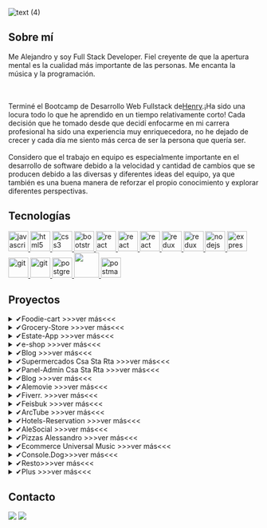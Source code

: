 ![text (4)](https://user-images.githubusercontent.com/101005998/187993785-5f271559-27b0-4b33-a717-35b27248d32f.gif)




## Sobre mí

<p>
Me Alejandro y soy Full Stack Developer. Fiel creyente de que la apertura mental es la cualidad más importante de las personas. Me encanta la música y la programación.

<br><br>
Terminé el Bootcamp de Desarrollo Web Fullstack de<a href="https://www.soyhenry.com">Henry</a>.¡Ha sido una locura todo lo que he aprendido en un tiempo relativamente corto! Cada decisión que he tomado desde que decidí enfocarme en mi carrera profesional ha sido una experiencia muy enriquecedora, no he dejado de crecer y cada día me siento más cerca de ser la persona que quería ser.
<br><br>
Considero que el trabajo en equipo es especialmente importante en el desarrollo de software debido a la velocidad y cantidad de cambios que se producen debido a las diversas y diferentes ideas del equipo, ya que también es una buena manera de reforzar el propio conocimiento y explorar diferentes perspectivas.
</p>

## Tecnologías

<p align="left">  <a href="https://developer.mozilla.org/en-US/docs/Web/JavaScript" target="_blank"> <img src="https://upload.wikimedia.org/wikipedia/commons/thumb/9/99/Unofficial_JavaScript_logo_2.svg/1024px-Unofficial_JavaScript_logo_2.svg.png" alt="javascript" width="40" height="40"/> </a> 
<a href="https://www.w3.org/html/" target="_blank"> <img src="https://upload.wikimedia.org/wikipedia/commons/thumb/3/38/HTML5_Badge.svg/600px-HTML5_Badge.svg.png" alt="html5" width="40" height="40"/> </a>
<a href="https://www.w3schools.com/css/" target="_blank"> <img src="https://cdn4.iconfinder.com/data/icons/social-media-logos-6/512/121-css3-512.png" alt="css3" width="40" height="40"/> </a> 
<a href="https://getbootstrap.com" target="_blank"> <img src="https://upload.wikimedia.org/wikipedia/commons/thumb/b/b2/Bootstrap_logo.svg/1024px-Bootstrap_logo.svg.png" alt="bootstrap" width="40" height="40"/> </a>
<a href="https://reactjs.org/" target="_blank"> <img src="https://seeklogo.com/images/R/react-logo-7B3CE81517-seeklogo.com.png" alt="react" width="40" height="40"/> </a> 
   <a href="https://next.org/" target="_blank"> <img src="https://seeklogo.com/images/N/next-js-logo-7929BCD36F-seeklogo.com.png" alt="react" width="40" height="40"/> </a> 
   <a href="https://typescript.org/" target="_blank"> <img src="https://seeklogo.com/images/T/typescript-logo-B29A3F462D-seeklogo.com.png" alt="react" width="40" height="40"/> </a> 
   <a href="https://tailwind.js.org" target="_blank"> <img src="https://seeklogo.com/images/T/tailwind-css-logo-5AD4175897-seeklogo.com.png" alt="redux" width="40" height="40"/> </a>
   <a href="https://redux.js.org" target="_blank"> <img src="https://seeklogo.com/images/R/redux-logo-9CA6836C12-seeklogo.com.png" alt="redux" width="40" height="40"/> </a>
   <a href="https://nodejs.org" target="_blank"> <img src="https://cdn.pixabay.com/photo/2015/04/23/17/41/node-js-736399_960_720.png" alt="nodejs" height="40"/> </a>
<a href="https://expressjs.com" target="_blank"> <img src="https://i.cloudup.com/zfY6lL7eFa-3000x3000.png" alt="express" height="40"/> </a> 
<a href="https://git-scm.com/" target="_blank"> <img src="https://www.vectorlogo.zone/logos/git-scm/git-scm-icon.svg" alt="git" width="40" height="40"/> </a> 
<a href="https://insomnia.com/" target="_blank"> <img src="https://seeklogo.com/images/I/insomnia-logo-A35E09EB19-seeklogo.com.png" alt="git" width="40" height="40"/> </a> <a href="https://www.postgresql.org" target="_blank"> <img src="https://upload.wikimedia.org/wikipedia/commons/thumb/2/29/Postgresql_elephant.svg/1200px-Postgresql_elephant.svg.png" alt="postgresql" width="40" height="40"/> </a> 
<a href="https://www.mongoDB.org" target="_blank"> <img src="https://w7.pngwing.com/pngs/956/695/png-transparent-mongodb-original-wordmark-logo-icon-thumbnail.png" alt="" width="50" height="50"/> </a> 
<a href="https://postman.com" target="_blank"> <img src="https://www.vectorlogo.zone/logos/getpostman/getpostman-icon.svg" alt="postman" width="40" height="40"/> </a> 
   
</div>

## Proyectos

<details>
    <summary>✔Foodie-cart >>>ver más<<<</summary>
<p><img alt='✔foodie-cart.1' src="https://github.com/Alek30k/Foodie-Cart/assets/101005998/57208188-54e9-4164-9665-948a2b075d78"  width="250" height="180"/>
<img alt='✔foodie-cart.2' src='https://github.com/Alek30k/Foodie-Cart/assets/101005998/bed73156-12e1-4f2e-872b-e490ff31766b' width="250" height="180"/>
 <img alt='✔foodie-cart.3' src='https://github.com/Alek30k/Foodie-Cart/assets/101005998/3c6fe55e-fdd8-4c58-9f39-4e836433df86' width="250" height="180"/><a href="https://foodie-cart-steel.vercel.app/" target="_blank">>>>Deploy<<<</a>     
</details>
    <details>
    <summary>✔Grocery-Store >>>ver más<<<</summary>
<p><img alt='✔grocery-store.1' src="https://github.com/Alek30k/Grocery-Store/assets/101005998/70c42e67-6b75-4d3a-8142-5adf339119fc"  width="250" height="180"/>
<img alt='✔grocery-stor.2' src='https://github.com/Alek30k/Grocery-Store/assets/101005998/cd5d8fa8-50ef-4621-a28c-9605bada13fb' width="250" height="180"/>
 <img alt='✔grocery-stor.3' src='https://github.com/Alek30k/Grocery-Store/assets/101005998/c3fd5921-0a49-4fff-a13a-c94fe381dd8e' width="250" height="180"/><a href="#" target="_blank">>>>Deploy<<<</a>     
</details>
    <details>
    <summary>✔Estate-App >>>ver más<<<</summary>
<p><img alt='✔estate-app.1' src="https://github.com/Alek30k/Estate-app/assets/101005998/3d7beed6-07bc-4502-a320-9dbb8036cfd9"  width="250" height="180"/>
<img alt='✔estate-app.2' src='https://github.com/Alek30k/Estate-app/assets/101005998/6796b5ab-3272-40ae-b693-8a6255da330f' width="250" height="180"/>
 <img alt='✔estate-app.3' src='https://github.com/Alek30k/Estate-app/assets/101005998/aa39477f-8120-4aa1-95e3-504ad430320a' width="250" height="180"/><a href="https://estate-app-beta.vercel.app/" target="_blank">>>>Deploy<<<</a>     
</details>
<details>
    <summary>✔e-shop >>>ver más<<<</summary>
<p><img alt='✔e-shop.1' src="https://github.com/Alek30k/Alek30k/assets/101005998/048eb6a7-dadc-4ef9-ac43-67e5fd11ea0d"  width="250" height="180"/>
<img alt='✔e-shop.2' src='https://github.com/Alek30k/Alek30k/assets/101005998/044d05ac-47b4-4326-9d28-a0b22e0c1543' width="250" height="180"/>
 <img alt='✔e-shop.3' src='https://github.com/Alek30k/Alek30k/assets/101005998/3e49790f-a9e8-4c02-94bd-f92595d528b1' width="250" height="180"/><a href="https://e-shop-one-drab.vercel.app/" target="_blank">>>>Deploy<<<</a>     
</details>
<details>
    <summary>✔Blog >>>ver más<<<</summary>
<p><img alt='✔blog.1' src='https://github.com/Alek30k/Blog_App/assets/101005998/5ecb6200-3921-43ea-b98d-151ee0cf812a' width="250" height="180"/>
<img alt='✔blog.2' src='https://github.com/Alek30k/Blog_App/assets/101005998/54b19191-bb08-4b64-a96f-048d9f8805ea' width="250" height="180"/>
 <img alt='✔blog.3' src='https://github.com/Alek30k/Blog_App/assets/101005998/66a5ff2e-b4b3-4a0a-a7dd-795e6dd07ea9' width="250" height="180"/>     
</details>

<details>
    <summary>✔Supermercados Csa Sta Rta  >>>ver más<<<</summary>
<p><img alt='✔Super.1' src='https://github.com/Alek30k/Alek30k/assets/101005998/ca955437-0e60-4e4a-8422-eea5736d1fc4' width="250" height="180"/>
<img alt='✔Super.2' src='https://github.com/Alek30k/Alek30k/assets/101005998/e4653e8f-b21e-46f5-a6a9-c55337ba2429' width="250" height="180"/>
 <img alt='✔Super.3' src='https://github.com/Alek30k/Alek30k/assets/101005998/58bfec5f-428e-4f3b-916c-e6b21870970e' width="250" height="180"/><a href="https://csarta.vercel.app/" target="_blank">>>>Deploy<<<</a>     
</details>

<details>
    <summary>✔Panel-Admin Csa Sta Rta  >>>ver más<<<</summary>
<p><img alt='✔panel.1' src='https://github.com/Alek30k/PanelAdmin/assets/101005998/40202b4d-9899-42bd-b6b6-c18bec401df0' width="250" height="180"/>
<img alt='✔panel.2' src='https://github.com/Alek30k/PanelAdmin/assets/101005998/3ad3e109-44ee-485b-b9ee-c33dd8b232b8' width="250" height="180"/>
 <img alt='✔panel.3' src='https://github.com/Alek30k/PanelAdmin/assets/101005998/b845952e-8a15-4dd8-8b21-375f0ff24293' width="250" height="180"/><a href="https://panel-admin-two.vercel.app/" target="_blank">>>>Deploy<<<</a>     
</details>
   
   <details>
    <summary>✔Blog  >>>ver más<<<</summary>
<p><img alt='✔Blog.1' src='https://github.com/Alek30k/learnNext.js/assets/101005998/3c9c4f86-a089-4e6c-94af-ca4b2b905584' width="250" height="180"/>
<img alt='✔Blog.2' src='https://github.com/Alek30k/learnNext.js/assets/101005998/eaf86512-6b20-4f8e-a6a3-549018cb41e2' width="250" height="180"/>
 <img alt='✔Blog.3' src='https://github.com/Alek30k/learnNext.js/assets/101005998/35c43881-ff67-4bbf-9844-77615c5dcd96' width="250" height="180"/><a href="https://blog-next-iee4tdka0-alek30k.vercel.app" target="_blank">>>>Deploy<<<</a>     
</details>

<details>
    <summary>✔Alemovie  >>>ver más<<<</summary>
<p><img alt='✔Movie.1' src='https://user-images.githubusercontent.com/101005998/228261001-935d6e77-8151-40f4-a572-8f191d85bfab.png' width="250" height="180"/>
<img alt='✔Movie.2' src='https://user-images.githubusercontent.com/101005998/228261157-833f0ecf-6cb4-47de-b6e0-de79efe98300.png' width="250" height="180"/>
 <img alt='✔Movie.3' src='https://user-images.githubusercontent.com/101005998/228261442-56473daf-4c16-48c5-a9eb-01e90bce08a6.png' width="250" height="180"/><a href="https://voluble-jelly-c121e1.netlify.app/" target="_blank">>>>Deploy<<<</a>     
</details>


<details>
    <summary>✔Fiverr.   >>>ver más<<<</summary>
<p><img alt='✔Fiverr.1' src='https://user-images.githubusercontent.com/101005998/219974106-a3ad4d29-4a51-4180-9fb7-cbef45992643.png' width="250" height="180"/>
<img alt='✔Fiverr.2' src='https://user-images.githubusercontent.com/101005998/219974232-73fb5a7d-2455-437f-bcec-90d920941e88.png' width="250" height="180"/>
 <img alt='✔Fiverr.3' src='https://user-images.githubusercontent.com/101005998/219974256-8a3da070-0583-4012-ac68-14bdc8be6160.png' width="250" height="180"/><a href="https://merry-bienenstitch-43a67e.netlify.app" target="_blank">>>>Deploy<<<</a></details>

<details>
    <summary>✔Feisbuk   >>>ver más<<<</summary>
<p><img alt='✔Feisbuk' src='https://user-images.githubusercontent.com/101005998/201527099-8e3eea28-df60-49ce-8713-123af938b2f2.png' width="250" height="180"/>
<img alt='✔Feisbuk2' src='https://user-images.githubusercontent.com/101005998/201527171-bb52d288-e839-4548-ab1a-d8202487dc2d.png' width="250" height="180"/>
 <img alt='✔Feisbuk3' src='https://user-images.githubusercontent.com/101005998/201527217-7c99836d-375a-49fb-b692-1408ad76c659.png' width="250" height="180"/><a href="https://socialfeisbuk-or0g0pnjo-alek30k.vercel.app/" target="_blank">>>>Deploy<<<</a></details>
    
<details>
    <summary>✔ArcTube   >>>ver más<<<</summary>
 <p><img alt='✔ArcTube' src='https://user-images.githubusercontent.com/101005998/198392701-f7227cb4-82f6-4ecb-bc19-afeeeb8fc09f.png' width="250" height="180"/>
<img alt='✔ArcTube2' src='https://user-images.githubusercontent.com/101005998/198392864-a007aadf-be22-4b2e-b715-48d1d3780640.png' width="250" height="180"/>
 <img alt='✔ArcTube3' src='https://user-images.githubusercontent.com/101005998/198393680-6aa865fd-176a-4203-9f42-47c8ee0d0f42.png' width="250" height="180"/><a href="https://arctube.vercel.app/" target="_blank">>>>Deploy<<<</a></details>

 <details>
    <summary>✔Hotels-Reservation  >>>ver más<<<</summary>
 <p><img alt='✔Hotels-Reservation' src='https://user-images.githubusercontent.com/101005998/194777791-13f98d6d-6433-4b75-bab1-04026846594d.png' width="250" height="180"/>
<img alt='✔Ecomerce Universal Music2' src='https://user-images.githubusercontent.com/101005998/194777918-f353c262-be8c-47ed-a713-13dadb0038dc.png' width="250" height="180"/>
 <img alt='✔Ecomerce Universal Music3' src='https://user-images.githubusercontent.com/101005998/194777934-4d9cae6e-e40e-4e13-817f-916abd26e1df.png' width="250" height="180"/><a href="https://f-hotel-reservation.vercel.app/" target="_blank">>>>Deploy<<<</a></details>
     
<details>
    <summary>✔AleSocial  >>>ver más<<<</summary>
 <p><img alt='✔AleSocial1' src='https://user-images.githubusercontent.com/101005998/220920709-d6c7b3ca-52a7-4246-9b96-a528b5db02b6.png' width="250" height="180"/>
<img alt='✔AleSocial2' src='https://user-images.githubusercontent.com/101005998/220921075-448abb3f-6414-4f1f-a435-c59fc3050daa.png' width="250" height="180"/>
 <img alt='✔AleSocial3' src='https://user-images.githubusercontent.com/101005998/220921206-4171b676-f663-48fb-a434-15ed78f5b024.png' width="250" height="180"/><a href="https://alesocial.vercel.app/login" target="_blank">>>>Deploy<<<</a></details>

 <details>
    <summary>✔Pizzas Alessandro  >>>ver más<<<</summary>
 <p><img alt='✔Alessandro1' src='https://github.com/Alek30k/Pizza-Alessandro/assets/101005998/f603d28d-ba41-44b0-a963-bbd0551e8900' width="250" height="180"/>
<img alt='✔Alessandro2' src='https://github.com/Alek30k/Pizza-Alessandro/assets/101005998/79149cba-7c69-4480-a88d-2d7602862b7e' width="250" height="180"/>
 <img alt='✔Alessandro3' src='https://github.com/Alek30k/Pizza-Alessandro/assets/101005998/40620771-57d3-4312-a67d-0972f819e097' width="250" height="180"/><a href="https://pizza-alessandro.vercel.app/" target="_blank">>>>Deploy<<<</a></details>

<details>
    <summary>✔Ecommerce Universal Music >>>ver más<<<</summary>
 <p><img alt='✔Ecommerce Universal Music' src='https://user-images.githubusercontent.com/101005998/187280053-0cb266b8-4ccd-4cc1-ac87-c41f2466845b.png' width="250" height="180"/>
<img alt='✔Ecomerce Universal Music2' src='https://user-images.githubusercontent.com/101005998/187325973-abee7594-6dfc-4ebb-a670-0527cc4feb37.png' width="250" height="180"/>
 <img alt='✔Ecomerce Universal Music3' src='https://user-images.githubusercontent.com/101005998/187327005-0f51a729-505e-459b-8f25-dbf3cea26ad0.png' width="250" height="180"/><a href="https://universalmusic-henry.web.app/" target="_blank">>>>Deploy<<<</a></details>
 
 <details>
    <summary>✔Console.Dog>>>ver más<<<</summary>   
 ✔console.Dog()<br />
<img alt='✔DogsApp' src='https://user-images.githubusercontent.com/101005998/187280312-c69bc122-9e74-4ff5-8eec-36a5939c20d0.png' width="250" height="180"/>
 <img alt='✔DogsApp' src='https://user-images.githubusercontent.com/101005998/187328880-606437d8-b7f9-407e-ad25-56558d5f4654.png' width="250" height="180"/>
 <img alt='✔DogsApp' src='https://user-images.githubusercontent.com/101005998/187328983-b1b510aa-be21-48c8-a996-86109c729cb2.png' width="250" height="180"/><a href="https://dogs-project-alejandro.vercel.app/">>>>Deploy<<<</a></details>
                    
<details>
    <summary>✔Resto>>>ver más<<<</summary>
<img alt='✔Food' src='https://user-images.githubusercontent.com/101005998/187329762-d2a7efef-6ddc-4b4d-8e9e-5b92be1b726e.png' width="250" height="180"/>
 <img alt='✔Food' src='https://user-images.githubusercontent.com/101005998/187281087-f9c7f4ae-c90e-408c-a821-d3aedf39d647.png' width="250" height="180"/>
  <img alt='✔Food' src='https://user-images.githubusercontent.com/101005998/187329964-84040bec-65fa-4ea1-ae2f-1d63e3b26aa7.png' width="250" height="180"/><a href="https://curious-starburst-fc97ca.netlify.app/" target="_blank">>>>Deploy<<<</a></details>
                         
 <details>
    <summary>✔Plus  >>>ver más<<<</summary>
  <div> 
 <img alt='✔shop' src='https://user-images.githubusercontent.com/101005998/194778929-19799d4e-f22c-4211-a2f6-102117831e48.png' width="250" height="180"/><a href="https://shop-arc.vercel.app/" target="_blank">>>>Deploy<<<</a></div>
<div> <img alt='✔weather' src='https://user-images.githubusercontent.com/101005998/194778808-56a82443-f1a4-4afe-9d69-dfeb3b93c711.png' width="250" height="180"/><a href="https://weather-app-murex-five.vercel.app/" target="_blank">>>>Deploy<<<</a></div>
 <div><img alt='✔Food' src='https://user-images.githubusercontent.com/101005998/187330545-555abca4-ef26-40f0-ad3a-90bf64d26976.png' width="250" height="180"/><a href="https://alejandro-cabrera-headphones.netlify.app/" target="_blank">>>>Deploy<<<</a></div>
<div><img alt='✔Snake' src='https://user-images.githubusercontent.com/101005998/187290489-89bfd5da-a3a5-41be-bd43-27ed033a3c62.png' width="250" height="180"/><a href="https://alejandro-cabrera-game-snake.netlify.app/" target="_blank">>>>Deploy<<<</a></div>
<div><img alt='✔Memory' src='https://user-images.githubusercontent.com/101005998/187290659-4005ed9b-aafc-481d-a438-36f3436e6624.png' width="250" height="180"/><a href="https://alejandro-cabrera-juego-memoria.netlify.app/" target="_blank">>>>Deploy<<<</a></div>
 </details>



## Contacto

<div> 
 <a href="https://www.linkedin.com/in/alejandro-cabrera-7b13a7177/"><img src="https://img.shields.io/badge/LinkedIn-0077b5?style=for-the-badge&logo=linkedin&logoColor=white" target="_blank"></a> <a href="mailto:alemank23k@gmail.com?Subject=Aquí%20el%20asunto%20del%20mail" target="_blank"><img src="https://img.shields.io/badge/GMAIL-f14b28?style=for-the-badge&logo=gmail&logoColor=white" target="_blank"></a>
</div>



<!--
**Alek30k/Alek30k** is a ✨ _special_ ✨ repository because its `README.md` (this file) appears on your GitHub profile.

Here are some ideas to get you started:

- 🔭 I’m currently working on ...
- 🌱 I’m currently learning ...
- 👯 I’m looking to collaborate on ...
- 🤔 I’m looking for help with ...
- 💬 Ask me about ...
- 📫 How to reach me: ...
- 😄 Pronouns: ...
- ⚡ Fun fact: ...
-->
